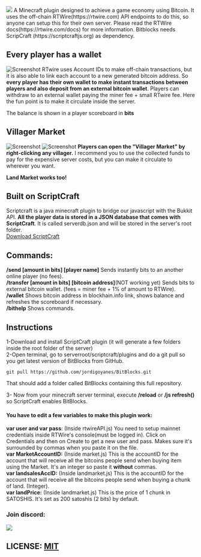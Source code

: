  <img src="https://i.imgur.com/lYWW0YY.png" border="0">  
A Minecraft plugin designed to achieve a game economy using Bitcoin. It uses the off-chain RTWire(https://rtwire.com) API endpoints to do this, so anyone can setup this for their own server.  Please read the RTWire docs(https://rtwire.com/docs) for more information.  
Bitblocks needs ScripCraft (https://scriptcraftjs.org) as dependency.

## Every player has a wallet
![Screenshot](http://i.imgur.com/Tss5tWT.png)
RTwire uses Account IDs to make off-chain transactions, but it is also able to link each account to a new generated bitcoin address. So **every player has their own wallet to make instant transactions between players and also deposit from an external bitcoin wallet**. Players can withdraw to an external wallet paying the miner fee + small RTwire fee. Here the fun point is to make it circulate inside the server.  
 
The balance is shown in a player scoreboard in **bits**  

## Villager Market
![Screenshot](http://i.imgur.com/8aJOBxV.png)
![Screenshot](http://i.imgur.com/7DA1QIH.png)
**Players can open the "Villager Market" by right-clicking any villager.**
I recommend you to use the collected funds to pay for the expensive server costs, but you can make it circulate to wherever you want.

**Land Market works too!**

## Built on ScriptCraft
Scriptcraft is a java minecraft plugin to bridge our javascript with the Bukkit API. **All the player data is stored in a JSON database that comes with ScriptCraft**.  It is called serverdb.json and will be stored in the server's root folder.   
[Download ScriptCraft](https://scriptcraftjs.org)  
## Commands:
**/send [amount in bits] [player  name]** Sends instantly bits to an another online player (no fees).  
**/transfer [amount in bits] [bitcoin address]**(NOT working yet) Sends bits to external bitcoin wallet.
(fees = miner fee + 1% of amount to RTWire).  
**/wallet** Shows bitcoin address in blockhain.info link, shows balance and refreshes the scoreboard if necessary.  
**/bithelp** Shows commands.
## Instructions
1-Download and install ScriptCraft plugin (it will generate a few folders inside the root folder of the server)  
2-Open terminal, go to serverroot/scriptcraft/plugins and do a git pull so you get latest version of BitBlocks from GitHub.
```
git pull https://github.com/jordigoyanes/BitBlocks.git
```
That should add a folder called BitBlocks containing this full repository.

3- Now from your minecraft server terminal, execute **/reload** or **/js refresh()** so ScriptCraft enables BitBlocks.  
#### You have to edit a few variables to make this plugin work: 
**var user and var pass**: (Inside rtwireAPI.js) You need to setup mainnet credentials inside RTWire's console(must be logged in). Click on Credentials and then on Create to get a new user and pass. Makes sure it's surrounded by commas when you paste it on the file.  
**var MarketAccountID:**   (Inside market.js) This is the accountID for the account that will receive all the bitcoins people send when buying item using the Market. It's an integer so paste it **without** commas.  
**var landsalesAccID:**  (Inside landmarket.js) This is the accountID for the account that will receive all the bitcoins people send when buying a chunk of land. (Integer).  
**var landPrice:**  (Inside landmarket.js) This is the price of 1 chunk in SATOSHIS. It's set as 200 satoshis (2 bits) by default.  
### Join discord:
[<img src="http://torturedguild.org/wp-content/uploads/2016/08/discord.png">](https://discord.gg/hchFcqS)

## LICENSE: [MIT](https://github.com/jordigoyanes/BitBlocks/blob/master/LICENSE)
